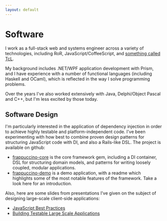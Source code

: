 ```yaml
---
layout: default
---
```

# Software
I work as a full-stack web and systems engineer across a variety of technologies, including RoR, JavaScript/CoffeeScript, and <a target="_blank" href="http://en.wikipedia.org/wiki/Tcl">something called TcL</a>.

My background includes .NET/WPF application development with Prism, and I have experience with a number of functional languages (including Haskell and OCaml), which is reflected in the way I solve programming problems.

Over the years I've also worked extensively with Java, Delphi/Object Pascal and C++, but I'm less excited by those today.

## Software Design

I'm particularly interested in the application of dependency injection in order to achieve highly testable and platform-independent code.  I've been experimenting with how best to combine proven design patterns for structuring JavaScript code with DI, and also a Rails-like DSL.  The project is available on github:

* [frappuccino-core](https://github.com/jbrunton/frappuccino-core) is the core framework gem, including a DI container, DSL for structuring domain models, and patterns for writing loosely coupled, modular applications.
* [frappuccino-demo](https://github.com/jbrunton/frappuccino-demo) is a demo application, with a readme which highlights some of the most notable features of the framework.  Take a look here for an introduction.

Also, here are some slides from presentations I've given on the subject of designing large-scale client-side applications:

* [JavaScript Best Practices](https://speakerdeck.com/u/jbrunton/p/javascript-best-practices)
* [Building Testable Large Scale Applications](https://speakerdeck.com/u/jbrunton/p/building-testable-large-scale-applications)

